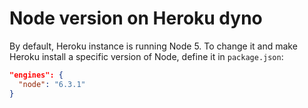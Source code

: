 # Node version on Heroku dyno

By default, Heroku instance is running Node 5. To change it and make Heroku install a specific version of Node, define it in `package.json`:

```json
"engines": {
  "node": "6.3.1"
}
```

